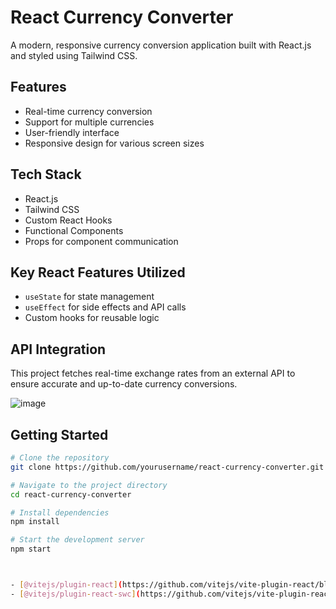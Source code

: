 # React Currency Converter

A modern, responsive currency conversion application built with React.js and styled using Tailwind CSS.

## Features

- Real-time currency conversion
- Support for multiple currencies
- User-friendly interface
- Responsive design for various screen sizes

## Tech Stack

- React.js
- Tailwind CSS
- Custom React Hooks
- Functional Components
- Props for component communication

## Key React Features Utilized

- `useState` for state management
- `useEffect` for side effects and API calls
- Custom hooks for reusable logic

## API Integration

This project fetches real-time exchange rates from an external API to ensure accurate and up-to-date currency conversions.



![image](https://github.com/user-attachments/assets/53614b43-4480-4da8-8ee3-b2160c9ef813)


## Getting Started

```bash
# Clone the repository
git clone https://github.com/yourusername/react-currency-converter.git

# Navigate to the project directory
cd react-currency-converter

# Install dependencies
npm install

# Start the development server
npm start



- [@vitejs/plugin-react](https://github.com/vitejs/vite-plugin-react/blob/main/packages/plugin-react/README.md) uses [Babel](https://babeljs.io/) for Fast Refresh
- [@vitejs/plugin-react-swc](https://github.com/vitejs/vite-plugin-react-swc) uses [SWC](https://swc.rs/) for Fast Refresh
